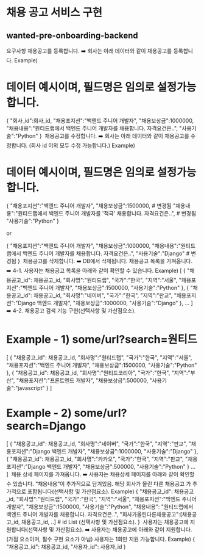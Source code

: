 # 채용 공고 서비스 구현
## wanted-pre-onboarding-backend


요구사항
채용공고를 등록합니다.
➡️
회사는 아래 데이터와 같이 채용공고를 등록합니다.
Example)
# 데이터 예시이며, 필드명은 임의로 설정가능합니다.
{
  "회사_id":회사_id,
  "채용포지션":"백엔드 주니어 개발자",
  "채용보상금":1000000,
  "채용내용":"원티드랩에서 백엔드 주니어 개발자를 채용합니다. 자격요건은..",
  "사용기술":"Python"
}
​
채용공고를 수정합니다.
➡️
회사는 아래 데이터와 같이 채용공고를 수정합니다. (회사 id 이외 모두 수정 가능합니다.)
Example)
# 데이터 예시이며, 필드명은 임의로 설정가능합니다.
{
  "채용포지션":"백엔드 주니어 개발자",
  "채용보상금":1500000, # 변경됨
  "채용내용":"원티드랩에서 백엔드 주니어 개발자를 '적극' 채용합니다. 자격요건은..", # 변경됨
  "사용기술":"Python"
}

or

{
  "채용포지션":"백엔드 주니어 개발자",
  "채용보상금":1000000,
  "채용내용":"원티드랩에서 백엔드 주니어 개발자를 채용합니다. 자격요건은..",
  "사용기술":"Django" # 변경됨
}
​
채용공고를 삭제합니다.
➡️
DB에서 삭제됩니다.
채용공고 목록을 가져옵니다.
➡️
4-1. 사용자는 채용공고 목록을 아래와 같이 확인할 수 있습니다.
Example)
[
	{
		"채용공고_id": 채용공고_id,
	  "회사명":"원티드랩",
	  "국가":"한국",
	  "지역":"서울",
	  "채용포지션":"백엔드 주니어 개발자",
	  "채용보상금":1500000,
	  "사용기술":"Python"
	},
	{
		"채용공고_id": 채용공고_id,
	  "회사명":"네이버",
	  "국가":"한국",
	  "지역":"판교",
	  "채용포지션":"Django 백엔드 개발자",
	  "채용보상금":1000000,
	  "사용기술":"Django"
	},
  ...
]
​
➡️
4-2. 채용공고 검색 기능 구현(선택사항 및 가산점요소).
# Example - 1) some/url?search=원티드
[
	{
		"채용공고_id": 채용공고_id,
	  "회사명":"원티드랩",
	  "국가":"한국",
	  "지역":"서울",
	  "채용포지션":"백엔드 주니어 개발자",
	  "채용보상금":1500000,
	  "사용기술":"Python"
	},
	{
		"채용공고_id": 채용공고_id,
	  "회사명":"원티드코리아",
	  "국가":"한국",
	  "지역":"부산",
	  "채용포지션":"프론트엔드 개발자",
	  "채용보상금":500000,
	  "사용기술":"javascript"
	}
]

# Example - 2) some/url?search=Django
[
	{
		"채용공고_id": 채용공고_id,
	  "회사명":"네이버",
	  "국가":"한국",
	  "지역":"판교",
	  "채용포지션":"Django 백엔드 개발자",
	  "채용보상금":1000000,
	  "사용기술":"Django"
	},
	{
		"채용공고_id": 채용공고_id,
	  "회사명":"카카오",
	  "국가":"한국",
	  "지역":"판교",
	  "채용포지션":"Django 백엔드 개발자",
	  "채용보상금":500000,
	  "사용기술":"Python"
	}
  ...
]
​
채용 상세 페이지를 가져옵니다.
➡️
사용자는 채용상세 페이지를 아래와 같이 확인할 수 있습니다.
“채용내용”이 추가적으로 담겨있음.
해당 회사가 올린 다른 채용공고 가 추가적으로 포함됩니다(선택사항 및 가산점요소).
Example)
{
	"채용공고_id": 채용공고_id,
  "회사명":"원티드랩",
  "국가":"한국",
  "지역":"서울",
  "채용포지션":"백엔드 주니어 개발자",
  "채용보상금":1500000,
  "사용기술":"Python",
	"채용내용": "원티드랩에서 백엔드 주니어 개발자를 채용합니다. 자격요건은..",
	"회사가올린다른채용공고":[채용공고_id, 채용공고_id, ..] # id List (선택사항 및 가산점요소).
}
​
사용자는 채용공고에 지원합니다(선택사항 및 가산점요소).
➡️
사용자는 채용공고에 아래와 같이 지원합니다. (가점 요소이며, 필수 구현 요소가 아님)
사용자는 1회만 지원 가능합니다.
Example)
{
	"채용공고_id": 채용공고_id,
  "사용자_id": 사용자_id
}
